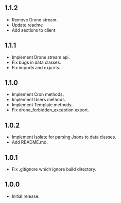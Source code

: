 ## 1.1.2

- Remove Drone stream.
- Update readme
- Add sections to client

## 1.1.1

- Implement Drone stream api.
- Fix bugs in data classes.
- Fix imports and exports.

## 1.1.0

- Implement Cron methods.
- Implement Users methods.
- Implement Template methods.
- Fix drone_forbidden_exception export.

## 1.0.2

- Implement Isolate for parsing Jsons to data classes.
- Add README.md.

## 1.0.1

- Fix .gitignore which ignore build directory.

## 1.0.0

- Initial release.

